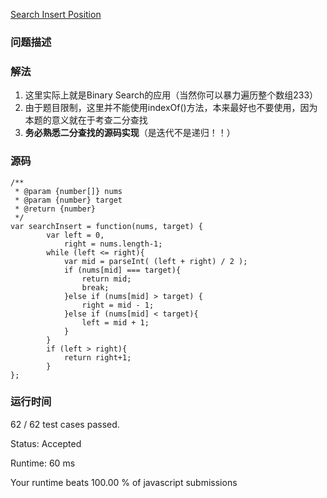 [Search Insert Position](https://leetcode.com/problems/search-insert-position/description/)

### 问题描述

### 解法

1. 这里实际上就是Binary Search的应用（当然你可以暴力遍历整个数组233）
2. 由于题目限制，这里并不能使用indexOf()方法，本来最好也不要使用，因为本题的意义就在于考查二分查找
3. **务必熟悉二分查找的源码实现**（是迭代不是递归！！）

### 源码
```
/**
 * @param {number[]} nums
 * @param {number} target
 * @return {number}
 */
var searchInsert = function(nums, target) {
        var left = 0,
            right = nums.length-1;
        while (left <= right){
            var mid = parseInt( (left + right) / 2 );
            if (nums[mid] === target){
                return mid;
                break;
            }else if (nums[mid] > target) {
                right = mid - 1;
            }else if (nums[mid] < target){
                left = mid + 1;
            }
        }
        if (left > right){
            return right+1;
        }
};
```
### 运行时间

62 / 62 test cases passed.

Status: Accepted

Runtime: 60 ms

Your runtime beats 100.00 % of javascript submissions
